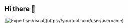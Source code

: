 ## Hi there 👋
[![Expertise Visual]([[https://yourtool.com/user/username/visual.png](https://cdn.prod.website-files.com/635675778f469cfc63a83a3b/66e43503d7645cd47304fb49_Screenshot%20from%202024-09-13%2014-48-27.png)](https://cdn.prod.website-files.com/635675778f469cfc63a83a3b/66e43503d7645cd47304fb49_Screenshot%20from%202024-09-13%2014-48-27.png))](https://yourtool.com/user/username)

<!--
**nreddystudent/nreddystudent** is a ✨ _special_ ✨ repository because its `README.md` (this file) appears on your GitHub profile.

Here are some ideas to get you started:

- 🔭 I’m currently working on ...
- 🌱 I’m currently learning ...
- 👯 I’m looking to collaborate on ...
- 🤔 I’m looking for help with ...
- 💬 Ask me about ...
- 📫 How to reach me: ...
- 😄 Pronouns: ...
- ⚡ Fun fact: ...
-->
